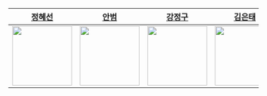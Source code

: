 <div>

|                                                  [정혜선](https://github.com/seonnn)                                                  |                                                  [안범](https://github.com/mibu119)                                                   |                                                [강정구](https://github.com/jgkang9402)                                                | [김은태](https://github.com/Eun-T) |
| :-----------------------------------------------------------------------------------------------------------------------------------: | :-----------------------------------------------------------------------------------------------------------------------------------: | :-----------------------------------------------------------------------------------------------------------------------------------: | :-----------------------------------------------------------------------------------------------------------------------------------: |
| <img width=120 src="https://github.com/sniperfactory-official/sfac-lms-team-a/assets/108319907/6eea1dd7-8841-46dd-8dea-f0034c4caddb"> | <img width=120 src="https://github.com/sniperfactory-official/sfac-lms-team-a/assets/108319907/5cd87229-6dff-4c04-a460-9f5272ba9f1a"> | <img width=120 src="https://github.com/sniperfactory-official/sfac-lms-team-a/assets/108319907/0d52a23c-0cf1-4632-b26c-4835c594d668"> | <img width=120 src="https://github.com/Eun-T/Calculator/assets/126760592/be7f223b-e5d8-47ef-830b-e58fb71d2bc3"> |

</div>
